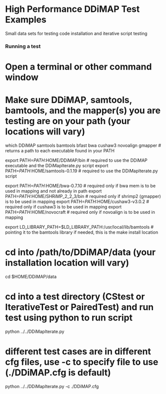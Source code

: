 High Performance DDiMAP Test Examples
=====================================

Small data sets for testing code installation and iterative script testing

### Running a test

# Open a terminal or other command window

# Make sure DDiMAP, samtools, bamtools, and the mapper(s) you are testing are on your path (your locations will vary)

which DDiMAP samtools bamtools bfast bwa cushaw3 novoalign gmapper  #  returns a path to each executable found in your PATH

export PATH=$PATH:$HOME/DDiMAP/bin          #  required to use the DDiMAP executable and the DDiMapIterate.py script
export PATH=$PATH:$HOME/samtools-0.1.19     #  required to use the DDiMapIterate.py script

export PATH=$PATH:$HOME/bwa-0.7.10          #  required only if bwa mem is to be used in mapping and not already in path
export PATH=$PATH:$HOME/SHRiMP_2_2_3/bin    #  required only if shrimp2 (gmapper) is to be used in mapping
export PATH=$PATH:$HOME/cushaw3-v3.0.2      #  required only if cushaw3 is to be used in mapping
export PATH=$PATH:$HOME/novocraft           #  required only if novoalign is to be used in mapping

export LD_LIBRARY_PATH=$LD_LIBRARY_PATH:/usr/local/lib/bamtools  #  pointing it to the bamtools library if needed, this is the make install location

# cd into /path/to/DDiMAP/data (your installation location will vary)

cd $HOME/DDiMAP/data

# cd into a test directory (CStest or IterativeTest or PairedTest) and run test using python to run script

python ../../DDiMapIterate.py

# different test cases are in different cfg files, use -c to specify file to use (./DDiMAP.cfg is default)

python ../../DDiMapIterate.py -c ./DDiMAP.cfg

